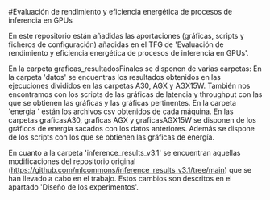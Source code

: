 #Evaluación de rendimiento y eficiencia energética de procesos de inferencia en GPUs

En este repositorio están añadidas las aportaciones (gráficas, scripts y ficheros de configuración) añadidas en el TFG de 'Evaluación de rendimiento y eficiencia energética de procesos de inferencia en GPUs'.


En la carpeta graficas_resultadosFinales se disponen de varias carpetas:
En la carpeta 'datos' se encuentras los resultados obtenidos en las ejecuciones divididos en las carpetas A30, AGX y AGX15W. También nos encontramos con los scripts de las gráficas de latencia y throughput con las que se obtienen las gráficas y las gráficas pertinentes.
En la carpeta 'energia ' están los archivos csv obtenidos de cada máquina.
En las carpetas graficasA30, graficas AGX y graficasAGX15W se disponen de los gráficos de energía sacados con los datos anteriores.
Además se dispone de los scripts con los que se obtienen las gráficas de energía.

En cuanto a la carpeta 'inference_results_v3.1' se encuentran aquellas modificaciones del repositorio original (https://github.com/mlcommons/inference_results_v3.1/tree/main) que se han llevado a cabo en el trabajo. 
Estos cambios son descritos en el apartado 'Diseño de los experimentos'.
